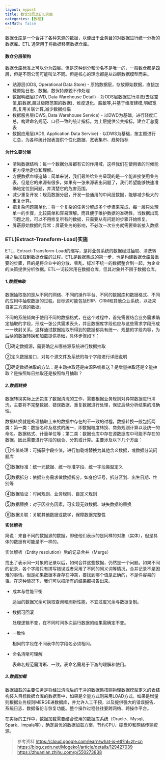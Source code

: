 ```yaml
---
layout: mypost
title: 数仓分层及ETL实施
categories: [教程]
extMath: false
---
```



数据仓库是一个合并了各种来源的数据，以便出于业务目的对数据进行统一分析的数据库。ETL 通常用于将数据移至数据仓库。

#### 数仓分层架构

数据仓库标准上可以分为四层。但是这种划分和命名不是唯一的，一般数仓都是四层，但是不同公司可能叫法不同。但是核心的理念都是从四层数据模型而来。

- 贴源层(ODS, Operational Data Store) - 原始数据层，存放原始数据，直接加载原始日志、数据，数保持原貌不作处理
- 数据明细层(DWD, Data Warehouse Detail) - 对ODS层数据进行清洗(去除空值,脏数据,超过极限范围的数据)、维度退化、脱敏等,并基于维度建模,明细宽表,复用关联计算,减少数据扫描 
- 数据服务层(DWS, Data Warehouse Service) - 以DWD为基础，进行轻度汇总，构建命名规范、口径一致的统计指标，为上层提供公共指标，建立汇总宽表
- 数据应用层(ADS, Application Data Service) - 以DWS为基础，按主题进行汇总，为各种统计报表提供个性化数据、宽表集市、趋势指标



#### 为什么要分层

- 清晰数据结构：每一个数据分层都有它的作用域，这样我们在使用表的时候能更方便地定位和理解。
- 方便数据血缘追踪：简单来说，我们最终给业务呈现的是一个能直接使用业务表，但是它的来源有很多，如果有一张来源表出问题了，我们希望能够快速准确地定位到问题，并清楚它的危害范围。
- 减少重复开发：规范数据分层，开发一些通用的中间层数据，能够减少极大的重复计算。
- 把复杂问题简单化：将一个复杂的任务分解成多个步骤来完成，每一层只处理单一的步骤，比较简单和容易理解。而且便于维护数据的准确性，当数据出现问题之后，可以不用修复所有的数据，只需要从有问题的步骤开始修复。
- 屏蔽原始数据的异常：屏蔽业务的影响，不必改一次业务就需要重新接入数据

### ETL(Extract-Transform-Load)实施
ETL，Extract-Transform-Load的缩写，是将业务系统的数据经过抽取、清洗转换之后加载到数据仓库的过程。ETL是数据集成的第一步，也是构建数据仓库最重要的步骤，目的是将企业中的分散、零乱、标准不统一的数据整合到一起，为企业的决策提供分析依据。ETL一词较常用在数据仓库，但其对象并不限于数据仓库。

##### 1.数据抽取

数据抽取指的是从不同的网络、不同的操作平台、不同的数据库和数据格式、不同的应用中抽取数据的过程。目标源可能包括ERP、CRM和其他企业系统，以及来自第三方源的数据。

不同的系统倾向于使用不同的数据格式，在这个过程中，首先需要结合业务需求确定抽取的字段，形成一张公共需求表头，并且数据库字段也应与这些需求字段形成一一映射关系。这样通过数据抽取所得到的数据都具有统一、规整的字段内容，为后续的数据转换和加载提供基础，具体步骤如下：

①确定数据源，需要确定从哪些源系统进行数据抽取

②定义数据接口，对每个源文件及系统的每个字段进行详细说明

③确定数据抽取的方法：是主动抽取还是由源系统推送？是增量抽取还是全量抽取？是按照每日抽取还是按照每月抽取？

##### 2.数据转换

数据转换实际上还包含了数据清洗的工作，需要根据业务规则对异常数据进行清洗，主要将不完整数据、错误数据、重复数据进行处理，保证后续分析结果的准确性。

数据转换就是处理抽取上来的数据中存在的不一致的过程。数据转换一般包括两类：第一类：数据名称及格式的统一，即数据粒度转换、商务规则计算以及统一的命名、数据格式、计量单位等；第二类：数据仓库中存在源数据库中可能不存在的数据，因此需要进行字段的组合、分割或计算。主要涉及以下几个方面：

①空值处理：可捕获字段空值，进行加载或替换为其他含义数据，或数据分流问题库

②数据标准：统一元数据、统一标准字段、统一字段类型定义

③数据拆分：依据业务需求做数据拆分，如身份证号，拆分区划、出生日期、性别等

④数据验证：时间规则、业务规则、自定义规则

⑤数据替换：对于因业务因素，可实现无效数据、缺失数据的替换

⑥数据关联：关联其他数据或数学，保障数据完整性

**实体解析**

简说：来自不同的数据源的数据，即便他们表示的是同样的对象（实体），但是具体的数据有可能是不一样的。


实体解析（Entity resolution）后的记录合并（Merge）

找出了表示同一对象的记录以后，如何合并这些数据，仍然是一个问题。如果不同的记录，各个字段只有拼写错误或者采用了不同的同义词等情况，合并记录不是困难的事情。但是如果数据本身存在冲突，要找到哪个值是正确的，不是件容易的事。在这种情况下，我们可以把所有的结果都报告出来。
- 成本与性能平衡

  适当的数据冗余可换取查询和刷新性能，不宜过度冗余与数据复制。

- 数据可回滚

  处理逻辑不变，在不同时间多次运行数据的结果需确定不变。

- 一致性

  相同的字段在不同表中的字段名必须相同。

- 命名清晰可理解

  表命名规范需清晰、一致，表命名需易于下游的理解和使用。

##### 3.数据加载

数据加载的主要任务是将经过清洗后的干净的数据集按照物理数据模型定义的表结构装入目标数据仓库的数据表中，如果是全量方式则采用LOAD方式，如果是增量则根据业务规则MERGE进数据库，并允许人工干预，以及提供强大的错误报告、系统日志、数据备份与恢复功能。整个操作过程往往要跨网络、跨操作平台。

在实际的工作中，数据加载需要结合使用的数据库系统（Oracle、Mysql、Spark、Impala等），确定最优的数据加载方案，节约CPU、硬盘IO和网络传输资源。



> 参考资料
> https://cloud.google.com/learn/what-is-etl?hl=zh-cn
> https://blog.csdn.net/Mogeko1/article/details/129427039
> https://zhuanlan.zhihu.com/p/550273838

